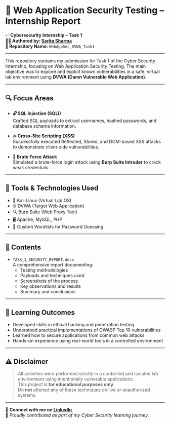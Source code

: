 # 🔐 Web Application Security Testing – Internship Report

✅ **Cybersecurity Internship – Task 1**  
**👩‍💻 Authored by: [Sarita Sharma](https://www.linkedin.com/in/)**  
**📁 Repository Name:** `WebAppSec_DVWA_Task1`

---

This repository contains my submission for Task 1 of the Cyber Security Internship, focusing on Web Application Security Testing. The main objective was to explore and exploit known vulnerabilities in a safe, virtual lab environment using **DVWA (Damn Vulnerable Web Application)**.

---

## 🔍 Focus Areas

- **🔓 SQL Injection (SQLi)**  
  Crafted SQL payloads to extract usernames, hashed passwords, and database schema information.

- **💥 Cross-Site Scripting (XSS)**  
  Successfully executed Reflected, Stored, and DOM-based XSS attacks to demonstrate client-side vulnerabilities.

- **🔐 Brute Force Attack**  
  Simulated a brute-force login attack using **Burp Suite Intruder** to crack weak credentials.

---

## 🧰 Tools & Technologies Used

- 🐧 Kali Linux (Virtual Lab OS)  
- 🌐 DVWA (Target Web Application)  
- 🔍 Burp Suite (Web Proxy Tool)  
- 🖥️ Apache, MySQL, PHP  
- 📄 Custom Wordlists for Password Guessing

---

## 📄 Contents

- `TASK_1_SECURITY_REPORT.docx`  
  A comprehensive report documenting:
  - Testing methodologies  
  - Payloads and techniques used  
  - Screenshots of the process  
  - Key observations and results  
  - Summary and conclusions

---

## 🎯 Learning Outcomes

- Developed skills in ethical hacking and penetration testing  
- Understood practical implementations of OWASP Top 10 vulnerabilities  
- Learned how to secure applications from common web attacks  
- Hands-on experience using real-world tools in a controlled environment

---

## ⚠️ Disclaimer

> All activities were performed strictly in a controlled and isolated lab environment using intentionally vulnerable applications.  
> This project is **for educational purposes only**.  
> Do **not** attempt any of these techniques on live or unauthorized systems.

---

📌 **Connect with me on [LinkedIn](https://www.linkedin.com/in/)**  
🔖 *Proudly contributed as part of my Cyber Security learning journey.*

